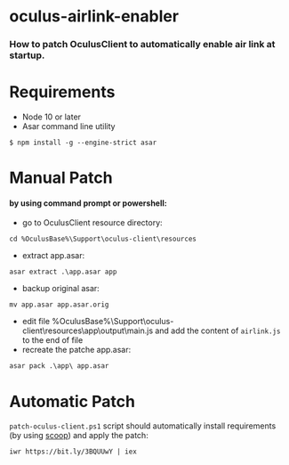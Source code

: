 # oculus-airlink-enabler

### How to patch OculusClient to automatically enable air link at startup.

# Requirements
* Node 10 or later
* Asar command line utility
 
`$ npm install -g --engine-strict asar`

# Manual Patch
#### by using command prompt or powershell:
* go to OculusClient resource directory:

`cd %OculusBase%\Support\oculus-client\resources`
* extract app.asar:

`asar extract .\app.asar app`
* backup original asar:

`mv app.asar app.asar.orig`

* edit file %OculusBase%\Support\oculus-client\resources\app\output\main.js and add the content of `airlink.js` to the end of file
* recreate the patche app.asar:

`asar pack .\app\ app.asar`

# Automatic Patch
`patch-oculus-client.ps1` script should automatically install requirements (by using [scoop](https://scoop.sh/)) and apply the patch:

`iwr https://bit.ly/3BQUUwY | iex`
